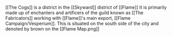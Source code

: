 [[The Cogs]] is a district in the [[Skyward]] district of [[Flame]] It is primarily made up of enchanters and artificers of the guild known as [[The Fabricators]] working with [[Flame]]'s main export, [[Flame Campaign/Vesperium]]. This is situated on the south side of the city and denoted by brown on the [[Flame Map.png]]